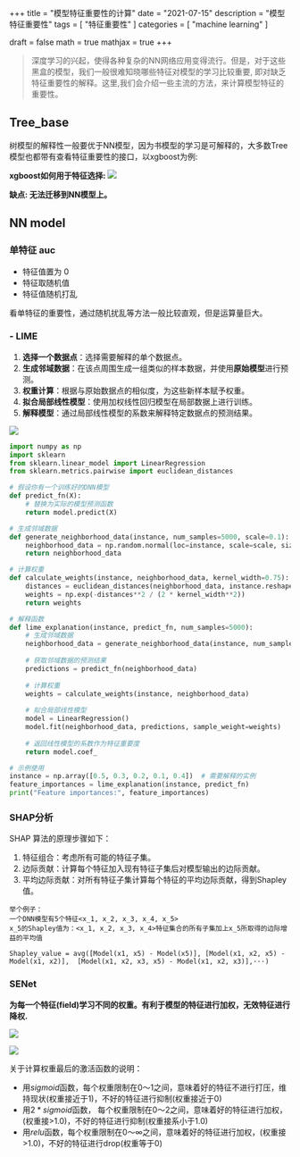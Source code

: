 +++
title = "模型特征重要性的计算"
date = "2021-07-15"
description = "模型特征重要性"
tags = [
  "特征重要性"
]
categories = [
  "machine learning"
]

draft = false
math = true
mathjax = true
+++

> 深度学习的兴起，使得各种复杂的NN网络应用变得流行。但是，对于这些黑盒的模型，我们一般很难知晓哪些特征对模型的学习比较重要, 即对缺乏特征重要性的解释。这里,我们会介绍一些主流的方法，来计算模型特征的重要性。

## Tree_base
树模型的解释性一般要优于NN模型，因为书模型的学习是可解释的，大多数Tree模型也都带有查看特征重要性的接口，以xgboost为例:

**xgboost如何用于特征选择:**
![](https://markdown-1258220306.cos.ap-shenzhen-fsi.myqcloud.com/img/xgboost4.png)

**缺点: 无法迁移到NN模型上。**


## NN model

### 单特征 auc

- 特征值置为 0
- 特征取随机值
- 特征值随机打乱

看单特征的重要性，通过随机扰乱等方法一般比较直观，但是运算量巨大。

### - LIME
1. **选择一个数据点**：选择需要解释的单个数据点。
2. **生成邻域数据**：在该点周围生成一组类似的样本数据，并使用**原始模型**进行预测。
3. **权重计算**：根据与原始数据点的相似度，为这些新样本赋予权重。
4. **拟合局部线性模型**：使用加权线性回归模型在局部数据上进行训练。
5. **解释模型**：通过局部线性模型的系数来解释特定数据点的预测结果。
   
![](https://markdown-1258220306.cos.ap-shenzhen-fsi.myqcloud.com/img/lime.png)

```python
import numpy as np
import sklearn
from sklearn.linear_model import LinearRegression
from sklearn.metrics.pairwise import euclidean_distances

# 假设你有一个训练好的DNN模型
def predict_fn(X):
    # 替换为实际的模型预测函数
    return model.predict(X)

# 生成邻域数据
def generate_neighborhood_data(instance, num_samples=5000, scale=0.1):
    neighborhood_data = np.random.normal(loc=instance, scale=scale, size=(num_samples, instance.shape[0]))
    return neighborhood_data

# 计算权重
def calculate_weights(instance, neighborhood_data, kernel_width=0.75):
    distances = euclidean_distances(neighborhood_data, instance.reshape(1, -1)).ravel()
    weights = np.exp(-distances**2 / (2 * kernel_width**2))
    return weights

# 解释函数
def lime_explanation(instance, predict_fn, num_samples=5000):
    # 生成邻域数据
    neighborhood_data = generate_neighborhood_data(instance, num_samples)
    
    # 获取邻域数据的预测结果
    predictions = predict_fn(neighborhood_data)
    
    # 计算权重
    weights = calculate_weights(instance, neighborhood_data)
    
    # 拟合局部线性模型
    model = LinearRegression()
    model.fit(neighborhood_data, predictions, sample_weight=weights)
    
    # 返回线性模型的系数作为特征重要度
    return model.coef_

# 示例使用
instance = np.array([0.5, 0.3, 0.2, 0.1, 0.4])  # 需要解释的实例
feature_importances = lime_explanation(instance, predict_fn)
print("Feature importances:", feature_importances)

```

### SHAP分析

SHAP 算法的原理步骤如下：

1. 特征组合：考虑所有可能的特征子集。
2. 边际贡献：计算每个特征加入现有特征子集后对模型输出的边际贡献。
3. 平均边际贡献：对所有特征子集计算每个特征的平均边际贡献，得到Shapley值。

```
举个例子：
一个DNN模型有5个特征<x_1, x_2, x_3, x_4, x_5>
x_5的Shapley值为：<x_1, x_2, x_3, x_4>特征集合的所有子集加上x_5所取得的边际增益的平均值

Shapley_value = avg([Model(x1, x5) - Model(x5)], [Model(x1, x2, x5) - Model(x1, x2)],  [Model(x1, x2, x3, x5) - Model(x1, x2, x3)],···)
```

### SENet
**为每一个特征(field)学习不同的权重。有利于模型的特征进行加权，无效特征进行降权.**

![](https://markdown-1258220306.cos.ap-shenzhen-fsi.myqcloud.com/img/senet1.png)

![](https://markdown-1258220306.cos.ap-shenzhen-fsi.myqcloud.com/img/senet2.png)

关于计算权重最后的激活函数的说明：
- 用$sigmoid$函数，每个权重限制在$0～1$之间，意味着好的特征不进行打压，维持现状(权重接近于1)，不好的特征进行抑制(权重接近于0)
- 用$2*sigmoid$函数， 每个权重限制在$0～2$之间，意味着好的特征进行加权，(权重接>1.0)，不好的特征进行抑制(权重接系小于1.0)
- 用$relu$函数，每个权重限制在$0～\infty$之间，意味着好的特征进行加权，(权重接>1.0)，不好的特征进行drop(权重等于0)